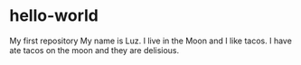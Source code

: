 # hello-world
My first repository
My name is Luz.  I live in the Moon and I like tacos.
I have ate tacos on the moon and they are delisious.
